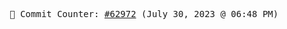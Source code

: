 <p align="center">
    <samp>
        📮 Commit Counter: <a href="https://github.com/Javascript-void0/Javascript-void0/commits/main">#62972</a> (July 30, 2023 @ 06:48 PM)
    </samp>
</p>